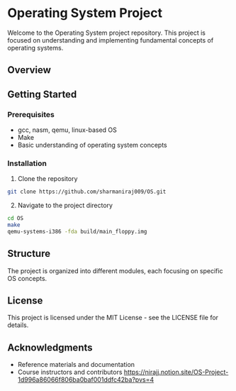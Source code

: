 # Operating System Project

Welcome to the Operating System project repository. This project is focused on understanding and implementing fundamental concepts of operating systems.

## Overview



## Getting Started

### Prerequisites
- gcc, nasm, qemu, linux-based OS
- Make 
- Basic understanding of operating system concepts

### Installation
1. Clone the repository
```bash
git clone https://github.com/sharmaniraj009/OS.git
```
2. Navigate to the project directory
```bash
cd OS
make
qemu-systems-i386 -fda build/main_floppy.img
```

## Structure
The project is organized into different modules, each focusing on specific OS concepts.


## License
This project is licensed under the MIT License - see the LICENSE file for details.

## Acknowledgments
* Reference materials and documentation
* Course instructors and contributors
https://nirajj.notion.site/OS-Project-1d996a86066f806ba0baf001ddfc42ba?pvs=4